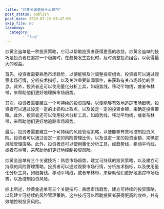 ```yaml
---
title: "炒黄金追单有什么技巧"
post_status: publish
post_date: 2023-07-22 03:47:00
skip_file: no
taxonomy:
  category:
        - "faq"
---
```


炒黄金追单是一种投资策略，它可以帮助投资者获得更高的收益。炒黄金追单的技巧是投资者在追踪一个趋势时，在趋势发生变化时，及时调整投资组合，以获得最大的收益。

首先，投资者需要熟悉市场趋势，以便能够及时调整投资组合。投资者可以通过观察市场行情，分析技术指标，以及关注重要新闻事件，来获取有关市场趋势的信息。此外，投资者还可以使用量化分析工具，如趋势线，移动平均线，或者布林带，来帮助他们更好地理解市场趋势。

其次，投资者需要建立一个可持续的投资策略，以便能够有效地追踪市场趋势。投资者可以通过设定一定的止损和止盈点，以及设定一定的投资金额，来确定投资策略。此外，投资者还可以使用技术分析工具，如趋势线，移动平均线，或者布林带，来帮助他们更好地追踪市场趋势。

最后，投资者需要建立一个可持续的风险管理策略，以便能够有效地控制投资风险。投资者可以通过设定一定的风险管理比例，以及设定一定的投资金额，来确定风险管理策略。此外，投资者还可以使用量化分析工具，如趋势线，移动平均线，或者布林带，来帮助他们更好地控制投资风险。

炒黄金追单有三个关键技巧：熟悉市场趋势，建立可持续的投资策略，以及建立可持续的风险管理策略。投资者可以通过观察市场行情，分析技术指标，以及使用量化分析工具，如趋势线，移动平均线，或者布林带，来帮助他们更好地追踪市场趋势，以及控制投资风险。

综上所述，炒黄金追单有三个关键技巧：熟悉市场趋势，建立可持续的投资策略，以及建立可持续的风险管理策略。这些技巧可以帮助投资者获得更高的收益，并有效地控制投资风险。
